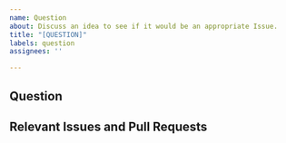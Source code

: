 ```yaml
---
name: Question
about: Discuss an idea to see if it would be an appropriate Issue.
title: "[QUESTION]"
labels: question
assignees: ''

---
```


## Question
<!--- What is the question that you have? Please be detailed and give examples. --->

## Relevant Issues and Pull Requests
<!--- If there are relevant issues and pull requests please list and link them here. --->
